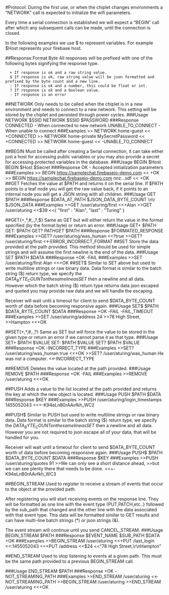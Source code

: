 #Protocol:
During the first use, or when the chiplet changes environments a “NETWORK” call is expected to initialize the wifi parameters.

Every time a serial connection is established we will expect a “BEGIN” call after which any subsequent calls can be made, until the connection is closed. 

In the following examples we use $ to represent variables. For example $Host represents your firebase host.

##Response Format Byte
All responses will be prefixed with one of the following bytes signifying the response type.
```
  + If response is ok and a raw string value.
  $ If response is ok, raw string value will be json formatted and prefixed by the byte count and a new line.
  : If response is ok and a number, this could be float or int.
  ? If response is ok and a boolean value.
  - If response is an error
```
##NETWORK
Only needs to be called when the chiplet is in a new environment and needs to connect to a new network. This setting will be stored by the chiplet and persisted through power cycles.
###Usage
	NETWORK $SSID
	NETWORK $SSID $PASSWORD
###Response
	CONNECTED - When connected to new network
	UNABLE_TO_CONNECT - When unable to connect
###Examples
	>> NETWORK home-guest
	<< +CONNECTED
	>> NETWORK home-private MySecretPassword
	<< +CONNECTED
	>> NETWORK home-guest
	<< -UNABLE_TO_CONNECT

##BEGIN
Must be called after creating a Serial connection, it can take either just a host for accessing public variables or you may also provide a secret for accessing protected variables in the database.
###Usage
	BEGIN $Host
	BEGIN $Host $Secret
###Response
	OK - Accepted initialization parameters
###Examples
	>> BEGIN https://samplechat.firebaseio-demo.com
	<< +OK
	>> BEGIN https://samplechat.firebaseio-demo.com nnz...sdf
	<< +OK
##GET
Fetches the value at $PATH and returns it on the serial line. If $PATH points to a leaf node you will get the raw value back, if it points to an internal node you will get a JSON string with all children.
###Usage
	GET $PATH
###Response
	$DATA_AT_PATH
	$JSON_DATA_BYTE_COUNT \n\r $JSON_DATA
###Examples
	>>GET /user/aturing/first
	<<+Alan
	>>GET /user/aturing
	<<$39
	<<{ "first" : "Alan", "last" : "Turing" }
	
##GET{+,*,#,.,?,$}
Same as GET but will either return the value in the format specified (by the format byte) or return an error.
###Usage
	GET+ $PATH
	GET: $PATH
	GET? $PATH
	GET$ $PATH
###Response
	$FORMATED_RESPONSE
###Examples
	>>GET? /user/aturing/was_human
	<<?true
	>>GET? /user/aturing/first
	<<-ERROR_INCORRECT_FORMAT
##SET
Store the data provided at the path provided. This method should be used for simple strings and will assume the first newline is the end of the data.
###Usage
	SET $PATH $DATA
###Response
	+OK
	-FAIL
###Examples
	>>SET /user/aturing/first Alan
	<<+OK
##SET$
Similar to SET above but used to write multiline strings or raw binary data. Data format is similar to the batch string ($) return type, we specify the $DATA_BYTE_COUNT on the same line as SET$ then a newline and all data. However which the batch string ($) return type returns data json escaped and quoted you may provide raw data and we will handle the escaping.

Receiver will wait until a timeout for client to send $DATA_BYTE_COUNT worth of data before becoming responsive again.
###Usage
	SET$ $PATH $DATA_BYTE_COUNT
	$DATA
###Response
	+OK
	-FAIL
	-FAIL_TIMEOUT
###Examples
	>>SET /user/aturing/address 24
	>>78 High Street,
	>>Hampton 
	<<+OK
	
##SET{+,*,#,.,?}
Same as SET but will force the value to be stored in the given type or return an error if we cannot parse it as that type.
###Usage
	SET+ $PATH $VALUE
	SET: $PATH $VALUE
	SET? $PATH $VALUE
###Response
	+OK
	-INCORRECT_TYPE
###Examples
	>>SET? /user/aturing/was_human true
	<<+OK
	>>SET? /user/aturing/was_human He was not a computer.
	<<-INCORRECT_TYPE

##REMOVE
Deletes the value located at the path provided.
###Usage
	REMOVE $PATH
###Response
	+OK
	-FAIL
###Examples
	>>REMOVE /user/aturing
	<<+OK

##PUSH
Adds a value to the list located at the path provided and returns the key at which the new object is located.
###Usage
	PUSH $PATH $DATA
###Response
	$KEY
###Examples
	>>PUSH /user/aturing/login_timestamps 1455052043
	<<+-K94eLnB0rAAvfkh_WC2

##PUSH$
Similar to PUSH but used to write multiline strings or raw binary data. Data format is similar to the batch string ($) return type, we specify the $DATA_BYTE_COUNT on the same line as SET$ then a newline and all data. However you are not required to json escape all of your data, that will be handled for you.

Receiver will wait until a timeout for client to send $DATA_BYTE_COUNT worth of data before becoming responsive again.
###Usage
	PUSH$ $PATH $DATA_BYTE_COUNT
	$DATA
###Response
	$KEY
###Examples
	>>PUSH /user/aturing/quotes 91
	>>We can only see a short distance ahead,
	>>but we can see plenty there that needs to be done.
	<<+-K94eLnB0rAAvfkh_WC3

##BEGIN_STREAM
Used to register to receive a stream of events that occur to the object at the provided path.

After registering you will start receiving events on the response line. They will be formatted as one line with the event type {PUT,PATCH,etc..} followed by the sub_path that changed and the other line with the data associated with that event type. This data will be formatted similar to GET results and can have multi-line batch strings (*) or json strings (&).

The event stream will continue until you send CANCEL_STREAM.
###Usage
	BEGIN_STREAM $PATH
###Response
	$EVENT_NAME $SUB_PATH
	$DATA
	+OK
###Examples
	>>BEGIN_STREAM /user/aturing
	<<+PUT /last_login
	<<:1455052043
	<<+PUT /address
	<<$24
	<<"78 High Street,\r\nHampton"
	
##END_STREAM
Used to stop listening to events at a given path. This must be the same path provided to a previous BEGIN_STREAM call.

###Usage
	END_STREAM $PATH
###Response
	+OK
	-NOT_STREAMING_PATH
###Examples
	>>END_STREAM /user/aturing
	<<-NOT_STREAMING_PATH
	>>BEGIN_STREAM /user/aturing
	>>END_STREAM /user/aturing
	<<+OK
